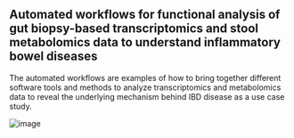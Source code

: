 ## Automated workflows for functional analysis of gut biopsy-based transcriptomics and stool metabolomics data to understand inflammatory bowel diseases
The automated workflows are examples of how to bring together different software tools and methods to analyze transcriptomics and metabolomics data to reveal the underlying mechanism behind IBD disease as a use case study.

![image](https://user-images.githubusercontent.com/65600609/167154917-e224e957-4372-4ad0-860b-efee791c2fbc.png)

